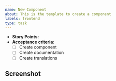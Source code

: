 ```yaml
---
name: New Component
about: This is the template to create a component
labels: frontend
type: task
---
```


- **Story Points:**
- **Acceptance criteria:**
  - [ ] Create component
  - [ ] Create documentation
  - [ ] Create translations

## Screenshot
